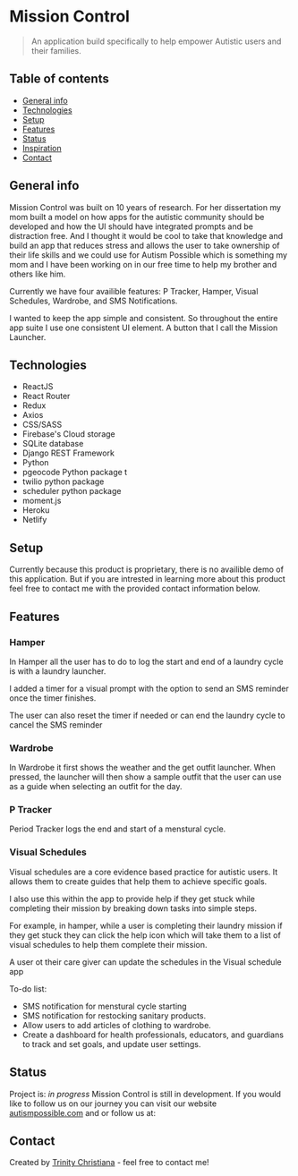 # Mission Control
> An application build specifically to help empower Autistic users and their families.

## Table of contents
* [General info](#general-info)
* [Technologies](#technologies)
* [Setup](#setup)
* [Features](#features)
* [Status](#status)
* [Inspiration](#inspiration)
* [Contact](#contact)

## General info
Mission Control was built on 10 years of research. For her dissertation my mom built a model on how apps for the autistic community should be developed and how the UI should have integrated prompts and be distraction free. And I thought it would be cool to take that knowledge and build an app that reduces stress and allows the user to take ownership of their life skills and we could use for Autism Possible which is something my mom and I have been working on in our free time to help my brother and others like him. 

Currently we have four availible features: P Tracker, Hamper, Visual Schedules, Wardrobe, and SMS Notifications.

I wanted to keep the app simple and consistent. So throughout the entire app suite I use one consistent UI element. A button that I call the Mission Launcher.

## Technologies
* ReactJS
* React Router
* Redux
* Axios
* CSS/SASS
* Firebase's Cloud storage
* SQLite database
* Django REST Framework
* Python
* pgeocode Python package t
* twilio python package
* scheduler python package
* moment.js
* Heroku
* Netlify

## Setup
Currently because this product is proprietary, there is no availible demo of this application. But if you are intrested in learning more about this product feel free to contact me with the provided contact information below.

## Features

### Hamper
In Hamper all the user has to do to log the start and end of a laundry cycle is with a laundry launcher.
<!-- ![Hamper Start Gif]()--> 


I added a timer for a visual prompt with the option to send an SMS reminder once the timer finishes.
<!-- ![Hamper Timer]()--> 

The user can also reset the timer if needed or can end the laundry cycle to cancel the SMS reminder
<!-- ![Hamper Stop Gif]()--> 


### Wardrobe
In Wardrobe it first shows the weather and the get outfit launcher. When pressed, the launcher will then show a sample outfit that the user can use as a guide when selecting an outfit for the day. 
<!-- ![Press Button GIf]()--> 


### P Tracker
Period Tracker logs the end and start of a menstural cycle.

<!-- ![Period Start Gif]()--> 


### Visual Schedules
Visual schedules are a core evidence based practice for autistic users. <!-- [link to infor]() --> It allows them to create guides that help them to achieve specific goals.

I also use this within the app to provide help if they get stuck while completing their mission by breaking down tasks into simple steps.

For example, in hamper, while a user is completing their laundry mission if they get stuck they can click the help icon which will take them to a list of visual schedules to help them complete their mission. 
<!-- ![Press help in hamper GIF]()--> 

A user ot their care giver can update the schedules in the Visual schedule app
<!-- ![Open vs]()--> 
<!-- ![Open go to hamper and add]()--> 
<!-- ![Open go to hamper and edit]()--> 
<!-- ![Open go to hamper and delete]()--> 


To-do list:
* SMS notification for menstural cycle starting
* SMS notification for restocking sanitary products.
* Allow users to add articles of clothing to wardrobe.
* Create a dashboard for health professionals, educators, and guardians to track and set goals, and update user settings. 

## Status
Project is: _in progress_
Mission Control is still in development. If you would like to follow us on our journey you can visit our website [autismpossible.com](https://www.autismpossible.com/) and or follow us at:
<!-- - [Facebook]()--> 
<!-- - [Instagram]()--> 
<!-- - [LinkedIn]()--> 


<!-- ## Inspiration
Add here credits. Project inspired by..., based on... -->

## Contact
Created by [Trinity Christiana](http://trinitychristiana.com/) - feel free to contact me!
<!-- - [Email]()--> 
<!-- - [LinkedIn]()--> 
